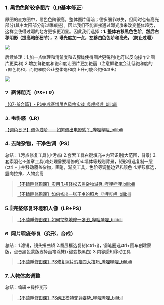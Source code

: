 ### 1. 黑色色阶较多图片（LR基本修正）

原图的直方图中，黑色色阶很高，整体图片偏暗；很多细节缺失，但同时也有高光部分(其中太阳部分有过曝痕迹)。因此我们不能直接通过曝光度来改变整体趋势，这样会使得过曝的地方更多更明显。因此我们选择：**1. 整体右移黑色色阶，然后右移阴影（提高暗部细节），2. 曝光度加一点，左移白色色阶和高光，（防止过曝）**

![](https://aeiblog-1301396258.cos.ap-chengdu.myqcloud.com/img/20230228092257.png)

后续处理：1.加一点纹理和清晰度和去朦胧使得图片更锐利(也可以反向操作让图片更柔和) 2.增加鲜艳度和饱和度让图片更加艳丽（注意鲜艳度会让低饱和度的+颜色饱和，而饱和度会让整体饱和度上升可能会饱和溢出）

![](https://aeiblog-1301396258.cos.ap-chengdu.myqcloud.com/img/20230228104044.png)

### 2. 赛博朋克（PS+LR）

[【07-综合篇】- PS完成赛博朋克风格实战_哔哩哔哩_bilibili](https://www.bilibili.com/video/BV1g64y1474s?p=8&vd_source=9f4f5fa0ddf7994dab77edc934f59978)

### 3. 电影感（LR）

[【调色日记】调色进阶——如何调出电影感？_哔哩哔哩_bilibili](https://www.bilibili.com/video/BV1UP4y1j73S/?spm_id_from=333.999.0.0&vd_source=9f4f5fa0ddf7994dab77edc934f59978)

### 4. 去除杂物，干净色调（PS）

总结：1.污点修复工具(小污点) 2.套索工具右键填充->内容识别(大范围，背景) 3.套索羽化->盖章工具(难处理需要精修的)4.墙体等规则背景，矩形框选复制一层(ctrl + j)并移动覆盖杂物，画笔，渐变工具，色阶等调整边界和颜色 4.矩形框选，竖向拉抻，人物变高

> [【不瞌睡修图课】实用几招轻松去除杂物游客_哔哩哔哩_bilibili](https://www.bilibili.com/list/171829574?sid=1802205&spm_id_from=333.999.0.0&desc=1&oid=21079292&bvid=BV18W411g7FJ)
>
> [【不瞌睡修图课】如何修出一张干净的照片_哔哩哔哩_bilibili](https://www.bilibili.com/list/171829574?sid=1802205&spm_id_from=333.999.0.0&desc=1&oid=27127082&bvid=BV15s411E7wR)

### 5.🧙完整修复环境和人像（LR+PS）

> [【不瞌睡修图课】如何完整地修一张图_哔哩哔哩_bilibili](https://www.bilibili.com/list/171829574?sid=1802205&spm_id_from=333.999.0.0&desc=1&oid=26978770&bvid=BV1ns411n7wB)

### 6. 照片瑕疵修复（变形，合成）

总结：1.滤镜，镜头扭曲矫 2.图层框选复制(ctrl+j)，钢笔圈选ctrl+回车创建蒙版，点击黑色蒙版选择画笔涂抹(x键变换黑白) 3.内容感知移动工具

> [【不瞌睡修图课】PS修复照片瑕疵四大技巧_哔哩哔哩_bilibili](https://www.bilibili.com/list/171829574?sid=1802205&spm_id_from=333.999.0.0&desc=1&oid=27053533&bvid=BV1Qs41177Ar)

### 7. 人物体态调整

总结：编辑->操控变形

> [【不瞌睡修图课】PS纠正模特驼背姿势_哔哩哔哩_bilibili](https://www.bilibili.com/list/171829574?sid=1802205&spm_id_from=333.999.0.0&desc=1&oid=27510322&bvid=BV12s411K7Ri)
